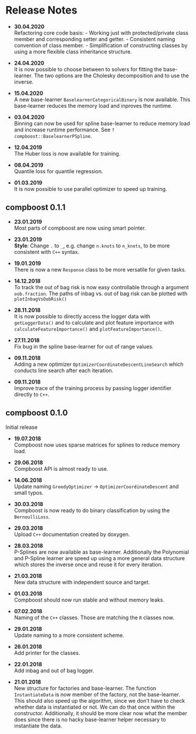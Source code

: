 # Release Notes


- **30.04.2020** \
  Refactoring core code basis:
      - Working just with protected/private class member and corresponding setter and getter.
      - Consistent naming convention of class member.
      - Simplification of constructing classes by using a more flexible class inheritance structure.

- **24.04.2020** \
  It is now possible to choose between to solvers for fitting the base-learner. The two options are the Cholesky 
  decomposition and to use the inverse.

- **15.04.2020** \
  A new base-learner `BaselearnerCategoricalBinary` is now available. This base-learner reduces the memory load and inproves
  the runtime.

- **03.04.2020** \
  Binning can now be used for spline base-learner to reduce memory load and increase runtime performance. See `?compboost::BaselearnerPSpline`.

- **12.04.2019** \
  The Huber loss is now available for training.

- **08.04.2019** \
  Quantile loss for quantile regression.

- **01.03.2019** \
  It is now possible to use parallel optimizer to speed up training.

## compboost 0.1.1

- **23.01.2019** \
  Most parts of compboost are now using smart pointer.

- **23.01.2019** \
  **Style**: Change `.` to `_`, e.g. change `n.knots` to `n_knots`, to be more consistent with `C++` syntax.

- **19.01.2019** \
  There is now a new `Response` class to be more versatile for given tasks.

- **14.12.2018** \
  To track the out of bag risk is now easy controllable through a argument `oob.fraction`. The paths of inbag vs. out of bag risk can be plotted with `plotInbagVsOobRisk()`

- **28.11.2018** \
  It is now possible to directly access the logger data with `getLoggerData()` and to calculate and plot feature importance with `calculateFeatureImportance()` and `plotFeatureImportance()`.

- **27.11.2018** \
  Fix bug in the spline base-learner for out of range values.

- **09.11.2018** \
  Adding a new optimizer `OptimizerCoordinateDescentLineSearch` which conducts line search after each iteration.

- **09.11.2018** \
  Improve trace of the training process by passing logger identifier directly to `C++`.

## compboost 0.1.0

Initial release

- **19.07.2018** \
  Compboost now uses sparse matrices for splines to reduce memory load.

- **29.06.2018** \
  Compboost API is almost ready to use.

- **14.06.2018** \
  Update naming `GreedyOptimizer` -> `OptimizerCoordinateDescent` and small typos.

- **30.03.2018** \
  Compboost is now ready to do binary classification by using the
  `BernoulliLoss`.

- **29.03.2018** \
  Upload `C++` documentation created by doxygen.

- **28.03.2018** \
  P-Splines are now available as base-learner. Additionally the Polynomial and P-Spline learner
  are speed up using a more general data structure which stores the inverse once and reuse it for
  every iteration.

- **21.03.2018** \
  New data structure with independent source and target.

- **01.03.2018** \
  Compboost should now run stable and without memory leaks.

- **07.02.2018** \
  Naming of the `C++` classes. Those are matching the `R` classes now.

- **29.01.2018** \
  Update naming to a more consistent scheme.

- **26.01.2018** \
  Add printer for the classes.

- **22.01.2018** \
  Add inbag and out of bag logger.

- **21.01.2018** \
  New structure for factories and base-learner. The function
  `InstantiateData` is now member of the factory, not the base-learner. This
  should also speed up the algorithm, since we don't have to check whether data
  is instantiated or not. We can do that once within the constructor.
  Additionally, it should be more clear now what the member does since there is
  no hacky base-learner helper necessary to instantiate the data.
